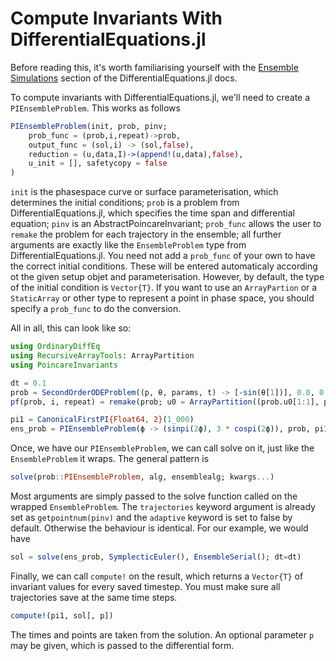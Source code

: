 # Compute Invariants With DifferentialEquations.jl

Before reading this, it's worth familiarising yourself with the [Ensemble Simulations](https://diffeq.sciml.ai/stable/features/ensemble/#ensemble) section of the DifferentialEquations.jl docs.

To compute invariants with DifferentialEquations.jl, we'll need to create a `PIEnsembleProblem`. This works as follows

```Julia
PIEnsembleProblem(init, prob, pinv;
    prob_func = (prob,i,repeat)->prob,
    output_func = (sol,i) -> (sol,false),
    reduction = (u,data,I)->(append!(u,data),false),
    u_init = [], safetycopy = false
)
```

`init` is the phasespace curve or surface parameterisation, which determines the initial conditions;
`prob` is a problem from DifferentialEquations.jl, which specifies the time span and differential equation;
`pinv` is an AbstractPoincareInvariant;
`prob_func` allows the user to `remake` the problem for each trajectory in the ensemble;
all further arguments are exactly like the `EnsembleProblem` type from DifferentialEquations.jl. You need not add a `prob_func` of your own to have the correct initial conditions. These will be entered automaticaly according ot the given setup objet and parameterisation. However, by default, the type of the initial condition is `Vector{T}`. If you want to use an `ArrayPartion` or a `StaticArray` or other type to represent a point in phase space, you should specify a `prob_func` to do the conversion.

All in all, this can look like so:

```Julia
using OrdinaryDiffEq
using RecursiveArrayTools: ArrayPartition
using PoincareInvariants

dt = 0.1
prob = SecondOrderODEProblem((p, θ, params, t) -> [-sin(θ[1])], 0.0, 0.0, (0.0, 2.0))
pf(prob, i, repeat) = remake(prob; u0 = ArrayPartition((prob.u0[1:1], prob.u0[2:2])))

pi1 = CanonicalFirstPI{Float64, 2}(1_000)
ens_prob = PIEnsembleProblem(ϕ -> (sinpi(2ϕ), 3 * cospi(2ϕ)), prob, pi1; prob_func=pf)
```

Once, we have our `PIEnsembleProblem`, we can call solve on it, just like the `EnsembleProblem` it wraps. The general pattern is

```Julia
solve(prob::PIEnsembleProblem, alg, ensemblealg; kwargs...)
```

Most arguments are simply passed to the solve function called on the wrapped `EnsembleProblem`.
The `trajectories` keyword argument is already set as `getpointnum(pinv)` and the `adaptive` keyword is set to false by default. Otherwise the behaviour is identical. For our example, we would have

```Julia
sol = solve(ens_prob, SymplecticEuler(), EnsembleSerial(); dt=dt)
```

Finally, we can call `compute!` on the result, which returns a `Vector{T}` of invariant values for every saved timestep. You must make sure all trajectories save at the same time steps.

```Julia
compute!(pi1, sol[, p])
```

The times and points are taken from the solution. An optional parameter `p` may be given, which is passed to the differential form.
